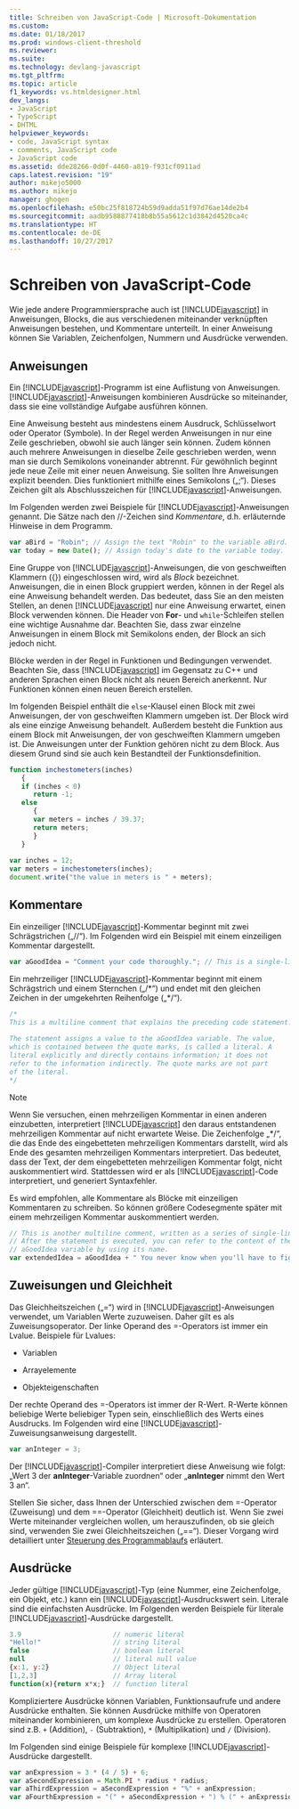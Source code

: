 ```yaml
---
title: Schreiben von JavaScript-Code | Microsoft-Dokumentation
ms.custom: 
ms.date: 01/18/2017
ms.prod: windows-client-threshold
ms.reviewer: 
ms.suite: 
ms.technology: devlang-javascript
ms.tgt_pltfrm: 
ms.topic: article
f1_keywords: vs.htmldesigner.html
dev_langs:
- JavaScript
- TypeScript
- DHTML
helpviewer_keywords:
- code, JavaScript syntax
- comments, JavaScript code
- JavaScript code
ms.assetid: dde28266-0d0f-4460-a819-f931cf0911ad
caps.latest.revision: "19"
author: mikejo5000
ms.author: mikejo
manager: ghogen
ms.openlocfilehash: e50bc25f818724b59d9adda51f97d76ae14de2b4
ms.sourcegitcommit: aadb9588877418b8b55a5612c1d3842d4520ca4c
ms.translationtype: HT
ms.contentlocale: de-DE
ms.lasthandoff: 10/27/2017
---
```

# <a name="writing-javascript-code"></a>Schreiben von JavaScript-Code
Wie jede andere Programmiersprache auch ist [!INCLUDE[javascript](../javascript/includes/javascript-md.md)] in Anweisungen, Blocks, die aus verschiedenen miteinander verknüpften Anweisungen bestehen, und Kommentare unterteilt. In einer Anweisung können Sie Variablen, Zeichenfolgen, Nummern und Ausdrücke verwenden.  
  
## <a name="statements"></a>Anweisungen  
 Ein [!INCLUDE[javascript](../javascript/includes/javascript-md.md)]-Programm ist eine Auflistung von Anweisungen. [!INCLUDE[javascript](../javascript/includes/javascript-md.md)]-Anweisungen kombinieren Ausdrücke so miteinander, dass sie eine vollständige Aufgabe ausführen können.  
  
 Eine Anweisung besteht aus mindestens einem Ausdruck, Schlüsselwort oder Operator (Symbole). In der Regel werden Anweisungen in nur eine Zeile geschrieben, obwohl sie auch länger sein können. Zudem können auch mehrere Anweisungen in dieselbe Zeile geschrieben werden, wenn man sie durch Semikolons voneinander abtrennt. Für gewöhnlich beginnt jede neue Zeile mit einer neuen Anweisung. Sie sollten Ihre Anweisungen explizit beenden. Dies funktioniert mithilfe eines Semikolons („;“). Dieses Zeichen gilt als Abschlusszeichen für [!INCLUDE[javascript](../javascript/includes/javascript-md.md)]-Anweisungen.  
  
 Im Folgenden werden zwei Beispiele für [!INCLUDE[javascript](../javascript/includes/javascript-md.md)]-Anweisungen genannt. Die Sätze nach den //-Zeichen sind *Kommentare*, d.h. erläuternde Hinweise in dem Programm.  
  
```JavaScript  
var aBird = "Robin"; // Assign the text "Robin" to the variable aBird.  
var today = new Date(); // Assign today's date to the variable today.  
```  
  
 Eine Gruppe von [!INCLUDE[javascript](../javascript/includes/javascript-md.md)]-Anweisungen, die von geschweiften Klammern ({}) eingeschlossen wird, wird als *Block* bezeichnet. Anweisungen, die in einen Block gruppiert werden, können in der Regel als eine Anweisung behandelt werden. Das bedeutet, dass Sie an den meisten Stellen, an denen [!INCLUDE[javascript](../javascript/includes/javascript-md.md)] nur eine Anweisung erwartet, einen Block verwenden können. Die Header von **For**- und `while`-Schleifen stellen eine wichtige Ausnahme dar. Beachten Sie, dass zwar einzelne Anweisungen in einem Block mit Semikolons enden, der Block an sich jedoch nicht.  
  
 Blöcke werden in der Regel in Funktionen und Bedingungen verwendet. Beachten Sie, dass [!INCLUDE[javascript](../javascript/includes/javascript-md.md)] im Gegensatz zu C++ und anderen Sprachen einen Block nicht als neuen Bereich anerkennt. Nur Funktionen können einen neuen Bereich erstellen.  
  
 Im folgenden Beispiel enthält die `else`-Klausel einen Block mit zwei Anweisungen, der von geschweiften Klammern umgeben ist. Der Block wird als eine einzige Anweisung behandelt. Außerdem besteht die Funktion aus einem Block mit Anweisungen, der von geschweiften Klammern umgeben ist. Die Anweisungen unter der Funktion gehören nicht zu dem Block. Aus diesem Grund sind sie auch kein Bestandteil der Funktionsdefinition.  
  
```JavaScript  
function inchestometers(inches)  
   {  
   if (inches < 0)  
      return -1;  
   else  
      {  
      var meters = inches / 39.37;  
      return meters;  
      }  
   }  
  
var inches = 12;  
var meters = inchestometers(inches);  
document.write("the value in meters is " + meters);  
```  
  
## <a name="comments"></a>Kommentare  
 Ein einzeiliger [!INCLUDE[javascript](../javascript/includes/javascript-md.md)]-Kommentar beginnt mit zwei Schrägstrichen („//“). Im Folgenden wird ein Beispiel mit einem einzeiligen Kommentar dargestellt.  
  
```JavaScript  
var aGoodIdea = "Comment your code thoroughly."; // This is a single-line comment.  
```  
  
 Ein mehrzeiliger [!INCLUDE[javascript](../javascript/includes/javascript-md.md)]-Kommentar beginnt mit einem Schrägstrich und einem Sternchen („/*“) und endet mit den gleichen Zeichen in der umgekehrten Reihenfolge („\*/“).  
  
```JavaScript  
/*  
This is a multiline comment that explains the preceding code statement.  
  
The statement assigns a value to the aGoodIdea variable. The value,   
which is contained between the quote marks, is called a literal. A   
literal explicitly and directly contains information; it does not   
refer to the information indirectly. The quote marks are not part   
of the literal.  
*/  
```  
  
> [!NOTE]
>  Wenn Sie versuchen, einen mehrzeiligen Kommentar in einen anderen einzubetten, interpretiert [!INCLUDE[javascript](../javascript/includes/javascript-md.md)] den daraus entstandenen mehrzeiligen Kommentar auf nicht erwartete Weise. Die Zeichenfolge „*/“, die das Ende des eingebetteten mehrzeiligen Kommentars darstellt, wird als Ende des gesamten mehrzeiligen Kommentars interpretiert. Das bedeutet, dass der Text, der dem eingebetteten mehrzeiligen Kommentar folgt, nicht auskommentiert wird. Stattdessen wird er als [!INCLUDE[javascript](../javascript/includes/javascript-md.md)]-Code interpretiert, und generiert Syntaxfehler.  
  
 Es wird empfohlen, alle Kommentare als Blöcke mit einzeiligen Kommentaren zu schreiben. So können größere Codesegmente später mit einem mehrzeiligen Kommentar auskommentiert werden.  
  
```JavaScript  
// This is another multiline comment, written as a series of single-line comments.  
// After the statement is executed, you can refer to the content of the   
// aGoodIdea variable by using its name.  
var extendedIdea = aGoodIdea + " You never know when you'll have to figure out what it does.";  
```  
  
## <a name="assignments-and-equality"></a>Zuweisungen und Gleichheit  
 Das Gleichheitszeichen („=“) wird in [!INCLUDE[javascript](../javascript/includes/javascript-md.md)]-Anweisungen verwendet, um Variablen Werte zuzuweisen. Daher gilt es als Zuweisungsoperator. Der linke Operand des =-Operators ist immer ein Lvalue. Beispiele für Lvalues:  
  
-   Variablen  
  
-   Arrayelemente  
  
-   Objekteigenschaften  
  
 Der rechte Operand des =-Operators ist immer der R-Wert. R-Werte können beliebige Werte beliebiger Typen sein, einschließlich des Werts eines Ausdrucks. Im Folgenden wird eine [!INCLUDE[javascript](../javascript/includes/javascript-md.md)]-Zuweisungsanweisung dargestellt.  
  
```JavaScript  
var anInteger = 3;  
```  
  
 Der [!INCLUDE[javascript](../javascript/includes/javascript-md.md)]-Compiler interpretiert diese Anweisung wie folgt: „Wert 3 der **anInteger**-Variable zuordnen“ oder „**anInteger** nimmt den Wert 3 an“.  
  
 Stellen Sie sicher, dass Ihnen der Unterschied zwischen dem =-Operator (Zuweisung) und dem ==-Operator (Gleichheit) deutlich ist. Wenn Sie zwei Werte miteinander vergleichen wollen, um herauszufinden, ob sie gleich sind, verwenden Sie zwei Gleichheitszeichen („==“). Dieser Vorgang wird detailliert unter [Steuerung des Programmablaufs](../javascript/controlling-program-flow-javascript.md) erläutert.  
  
## <a name="expressions"></a>Ausdrücke  
 Jeder gültige [!INCLUDE[javascript](../javascript/includes/javascript-md.md)]-Typ (eine Nummer, eine Zeichenfolge, ein Objekt, etc.) kann ein [!INCLUDE[javascript](../javascript/includes/javascript-md.md)]-Ausdruckswert sein. Literale sind die einfachsten Ausdrücke. Im Folgenden werden Beispiele für literale [!INCLUDE[javascript](../javascript/includes/javascript-md.md)]-Ausdrücke dargestellt.  
  
```JavaScript  
3.9                       // numeric literal  
"Hello!"                  // string literal  
false                     // boolean literal  
null                      // literal null value  
{x:1, y:2}                // Object literal  
[1,2,3]                   // Array literal  
function(x){return x*x;}  // function literal  
```  
  
 Kompliziertere Ausdrücke können Variablen, Funktionsaufrufe und andere Ausdrücke enthalten. Sie können Ausdrücke mithilfe von Operatoren miteinander kombinieren, um komplexe Ausdrücke zu erstellen. Operatoren sind z.B. `+` (Addition), `-` (Subtraktion), `*` (Multiplikation) und `/` (Division).  
  
 Im Folgenden sind einige Beispiele für komplexe [!INCLUDE[javascript](../javascript/includes/javascript-md.md)]-Ausdrücke dargestellt.  
  
```JavaScript  
var anExpression = 3 * (4 / 5) + 6;  
var aSecondExpression = Math.PI * radius * radius;  
var aThirdExpression = aSecondExpression + "%" + anExpression;  
var aFourthExpression = "(" + aSecondExpression + ") % (" + anExpression + ")";  
```